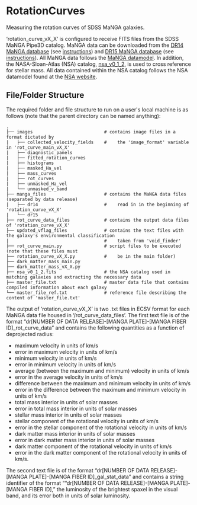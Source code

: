 # RotationCurves
Measuring the rotation curves of SDSS MaNGA galaxies.

‘rotation_curve_vX_X’ is configured to receive FITS files from the SDSS MaNGA Pipe3D catalog. MaNGA data can be downloaded from the [DR14 MaNGA database]( https://dr14.sdss.org/sas/dr14/manga/spectro/pipe3d/v2_1_2/2.1.2/) (see [instructions]( http://www.sdss.org/dr14/manga/manga-data/data-access/)) and [DR15 MaNGA database]( https://dr15.sdss.org/sas/dr15/manga/spectro/pipe3d/v2_4_3/2.4.3/) (see [instructions]( http://www.sdss.org/dr15/manga/manga-data/data-access/)). All MaNGA data follows the [MaNGA datamodel](https://data.sdss.org/datamodel/files/MANGA_PIPE3D/MANGADRP_VER/PIPE3D_VER/PLATE/manga.Pipe3D.cube.html). In addition, the NASA-Sloan-Atlas (NSA) catalog, [nsa_v0_1_2](http://sdss.physics.nyu.edu/mblanton/v0/nsa_v0_1_2.fits), is used to cross reference for stellar mass. All data contained within the NSA catalog follows the NSA datamodel found at the [NSA website](http://nsatlas.org/data).

## File/Folder Structure
The required folder and file structure to run on a user's local machine is as follows (note that the parent directory can be named anything):

    .
    ├── images                           # contains image files in a format dictated by 
    |   ├── collected_velocity_fields    #    the 'image_format' variable in 'rot_curve_main_vX_X'
    |   ├── diagnostic_panels
    |   ├── fitted_rotation_curves
    |   ├── histograms
    |   ├── masked_Ha_vel
    |   ├── mass_curves
    |   ├── rot_curves
    |   ├── unmasked_Ha_vel
    |   └── unmasked_v_band
    ├── manga_files                      # contains the MaNGA data files (separated by data release)
    |   ├── dr14                         #    read in in the beginning of 'rotation_curve_vX_X'
    |   └── dr15
    ├── rot_curve_data_files             # contains the output data files of 'rotation_curve_vX_X'
    ├── updated_vflag_files              # contains the text files with the galaxy's environmental classification        
    |                                    #    taken from 'void_finder'
    ├── rot_curve_main.py                # script files to be executed (note that these files must 
    ├── rotation_curve_vX_X.py           #    be in the main folder)
    ├── dark_matter_mass_main.py
    ├── dark_matter_mass_vX_X.py
    ├── nsa_v0_1_2.fits                  # the NSA catalog used in matching galaxies and extracting the necessary data
    ├── master_file.txt                  # master data file that contains compiled information about each galaxy
    └── master_file_ref.txt              # reference file describing the content of 'master_file.txt'

The output of ‘rotation_curve_vX_X’ is two .txt files in ECSV format for each MaNGA data file housed in ‘/rot_curve_data_files’. 
The first text file is of the format “dr[NUMBER OF DATA RELEASE]-[MANGA PLATE]-[MANGA FIBER ID]_rot_curve_data” and contains the following quantities as a function of deprojected radius:
* maximum velocity in units of km/s
* error in maximum velocity in units of km/s
* minimum velocity in units of km/s
* error in minimum velocity in units of km/s
* average (between the maximum and minimum) velocity in units of km/s
* error in the average velocity in units of km/s
* difference between the maximum and minimum velocity in units of km/s
* error in the difference between the maximum and minimum velocity in units of km/s
* total mass interior in units of solar masses
* error in total mass interior in units of solar masses
* stellar mass interior in units of solar masses
* stellar component of the rotational velocity in units of km/s
* error in the stellar component of the rotational velocity in units of km/s
* dark matter mass interior in units of solar masses
* error in dark matter mass interior in units of solar masses
* dark matter component of the rotational velocity in units of km/s
* error in the dark matter component of the rotational velocity in units of km/s.

The second text file is of the format “dr[NUMBER OF DATA RELEASE]-[MANGA PLATE]-[MANGA FIBER ID]_gal_stat_data” and contains a string identifier of the format ““dr[NUMBER OF DATA RELEASE]-[MANGA PLATE]-[MANGA FIBER ID],” the luminosity of the brightest spaxel in the visual band, and its error both in units of solar luminosity.
